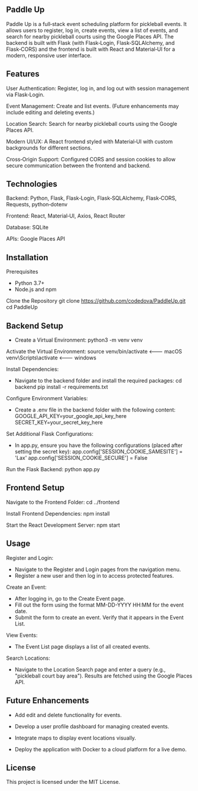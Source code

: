 ## Paddle Up

Paddle Up is a full‑stack event scheduling platform for pickleball events. It allows users to register, log in, create events, view a list of events, and search for nearby pickleball courts using the Google Places API. The backend is built with Flask (with Flask‑Login, Flask‑SQLAlchemy, and Flask‑CORS) and the frontend is built with React and Material‑UI for a modern, responsive user interface.

## Features
User Authentication:
Register, log in, and log out with session management via Flask‑Login.

Event Management:
Create and list events. (Future enhancements may include editing and deleting events.)

Location Search:
Search for nearby pickleball courts using the Google Places API.

Modern UI/UX:
A React frontend styled with Material‑UI with custom backgrounds for different sections.

Cross‑Origin Support:
Configured CORS and session cookies to allow secure communication between the frontend and backend.

## Technologies
Backend: Python, Flask, Flask‑Login, Flask‑SQLAlchemy, Flask‑CORS, Requests, python‑dotenv

Frontend: React, Material‑UI, Axios, React Router

Database: SQLite

APIs: Google Places API

## Installation 

Prerequisites
- Python 3.7+
- Node.js and npm

Clone the Repository
        git clone https://github.com/codedova/PaddleUp.git
        cd PaddleUp

## Backend Setup
- Create a Virtual Environment:
        python3 -m venv venv

Activate the Virtual Environment:
        source venv/bin/activate <--- macOS
        venv\Scripts\activate <--- windows

Install Dependencies:
- Navigate to the backend folder and install the required packages: 
        cd backend
        pip install -r requirements.txt

Configure Environment Variables:
- Create a .env file in the backend folder with the following content:
        GOOGLE_API_KEY=your_google_api_key_here
        SECRET_KEY=your_secret_key_here

Set Additional Flask Configurations:
- In app.py, ensure you have the following configurations (placed after setting the secret key):
        app.config['SESSION_COOKIE_SAMESITE'] = 'Lax'
        app.config['SESSION_COOKIE_SECURE'] = False  

Run the Flask Backend:
        python app.py


## Frontend Setup 

Navigate to the Frontend Folder:
        cd ../frontend

Install Frontend Dependencies:
        npm install

Start the React Development Server:
        npm start


## Usage
Register and Login:
- Navigate to the Register and Login pages from the navigation menu.
- Register a new user and then log in to access protected features.

Create an Event:
- After logging in, go to the Create Event page.
- Fill out the form using the format MM-DD-YYYY HH:MM for the event date.
- Submit the form to create an event. Verify that it appears in the Event List.

View Events:
- The Event List page displays a list of all created events.

Search Locations:
- Navigate to the Location Search page and enter a query (e.g., "pickleball court bay area"). Results are fetched using the Google Places API.

## Future Enhancements
- Add edit and delete functionality for events.

- Develop a user profile dashboard for managing created events.

- Integrate maps to display event locations visually.

- Deploy the application with Docker to a cloud platform for a live demo.

## License
This project is licensed under the MIT License.




